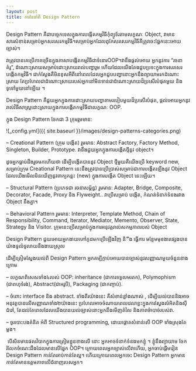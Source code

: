 ```yaml
---
layout: post
title: ការ​នែនាំពី Design Pattern
---
```


  Design Pattern គឺ​ជា​បច្ចេកទេសក្នុង​ការ​បង្កើត​កម្ម​វិធីកុំព្យូទ័រតាម​លក្ខណៈ Object, វា​មាន​សារសំខាន់សម្រាប់អ្នកសរសេរកម្ម​វិធី។សម្រាប់​អ្នក​ដែល​ពូកែសរសេរ​កម្ម​វិធី ​គឺ​ត្រូវ​ចេះ​ផ្នែក​នេះ​អោយ​ច្បាស់។

វា​ត្រូវ​បាន​គេ​ប្រើភាគច្រើន​ក្នុង​ភាសាបង្កើត​កម្ម​វិធីជា​ទំនោរOOP។វា​នឹង​ផ្តល់អោយ អ្នក​នូវ​ការ “រចនាគំរូ“, ដំណោះ​ស្រាយ​សម្រាប់ដោះស្រាយ​រាល់​បញ្ហា​រួម ហើយ​ដែលយើង​តែង​ជួប​ប្រទះ​ក្នុង​ការសរសេរ​បង្កើត​កម្ម​វិធី។ ជាក់​ស្ដែងគឺមិន​ខុសអីពី​នៅ​ពេល​ដែល​អ្នកជួប​បញ្ហា​នោះ​អ្នក​នឹង​ព្យាយាមរក​ដំណោះស្រាយ តែប្រហែលជា​ដំណោះស្រាយ​របស់​អ្នក​នៅ​មិន​ទាន់ជា​ដំណោះស្រាយ​ដ៏ប្រសើរ​បំផុត​មួយ និង​ទូទៅ​មួយ​នៅ​ឡើយ ។

  Design Pattern គឺជួយ​អ្នក​ក្នុង​ការ​ដោះ​ស្រាយ​បញ្ហាតាម​របៀប​មួយ​ដ៏​ប្រសើរ​បំផុត, ផ្តល់អោយ​អ្នក​នូវ​រាល់​វិធីសាស្ត្រដោះ​ស្រាយ​ក្នុង​ការ​បង្កើត​កម្មវិធីជា​លក្ខណៈ OOP.

ក្នុង Design Pattern ចែកជា 3 ក្រុម​​រួម​មាន​:

![_config.yml]({{ site.baseurl }}/images/design-patterns-categories.png)

– Creational Pattern (ក្រុម បង្កើត) រួមមាន: Abstract Factory, Factory Method, Singleton, Builder, Prototype. វា​នឹង​ជួយ​អ្នក​ក្នុង​ការ​បង្កើតថ្មីនូវ object។

ដូច​អ្នក​ធ្លាប់​ដឹងរួច​មក​ហើយថា ​ដើម្បី​បង្កើត​បាន​នូវ​ Object ថ្មីមួយ​គឺយើងប្រើ keyword new, សម្រាប់ក្រុម Creational Pattern នេះនឹង​ត្រូវ​បាន​ប្រើប្រាស់សម្រាប់ជាការ​បង្កើតឡើង​នូវ Object ដែល​យើងមើល​មិន​ឃើញ​នូវពាក្យគន្លះ (new) ក្នុងការ​បង្កើត Object នេះឡើយ។

– Structural Pattern (ប្រភេទជា រចនា​សម្ព័ន្ធ) រួម​មាន​: Adapter, Bridge, Composite, Decorator, Facade, Proxy និង Flyweight.. វាប្រើ​សម្រាប់ បង្កើត, កំណត់ទំនាក់ទំនង​រវាង Object នឹង​គ្នា។

– Behavioral Pattern រួម​មាន​: Interpreter, Template Method, Chain of Responsibility, Command, Iterator, Mediator, Memento, Observer, State, Strategy និង Visitor. ក្រុម​នេះ​ប្រើ​សម្រាប់ក្នុង​ការ​អនុវត្តរាល់សកម្ម​ភាព​របស់​ Object

Design Pattern ជួយ​អោយ​អ្នក​ងាយ​ហៅ​កូដ​មក​ប្រើ​ឡើង​វិញ និឹង​ ធ្វើ​ការ មន្ថែម​មុខងារ​ផ្សេង​បាន​យ៉ាង​ទូលំទូលាយ​នឹង​ងាយ​ស្រួល

ដើម្បី​ត្រៀមស្វែង​យល់​ពី Design Pattern អ្នក​គម្បីក្ដាប់​អោយ​បាន​ច្បាស់​នូវ​សញ្ញាណមួយ​ចំនួន​ខាង​ក្រោម​

– លក្ខណពិសេស​ទាំង៤​របស់ OOP: inheritance (ជាការទទួល​មរតក), Polymophism (ជាពហុទំរង់), Abstract(ជាអរូបី), Packaging (ជាកញ្ចាប់).

– ចំពោះ interface និង abstract. ទាំង​ពីរ​យ៉ាង​នេះ គឺ​សំខាន់ខ្លាំង​ណាស់ , ដើម្បី​យល់​បាន​និង​អាច​អនុវត្ត​បាន​លើសញ្ញាណទាំង២​យ៉ាងនេះ ប្រហែល​អាច​ចំណាយ​ពេល​វេលាខ្លះក្នុង​ការ​ស្វែង​លំអិត​និង​ស៊ីជំរៅ, តែ​ដល់តែ​ពេល​ដែល​យើង​បាន​យល់ច្បាស់​នោះ​អ្នក​នឹង​មើញ​តំលៃ និង​ភាព​ចំាបាច់របស់វា.

– ចូរបោះ​បង​គំនិត អំពី Structured programming, ដោយ​ផ្ដោត​សំខាន់​លើ​ OOP ទាំង​ស្រុងតែម្ដង។

​         បើសិន​មាន​ផលវិបាក​ក្នុង​ការ​ត្រៀម​ខ្លួនខាង​លើ នោះ អ្នក​អាច​ទំនាក់ទំនង​មក​ខ្ញុំ ។ ខ្ញុំ​នឹង​ព្យាយាម ចែក​រំលែក​ចំណេះដឹង​ដែល​មាន​លើ​ផ្នែក​ OOP។
ក្រោយ​ពេល​អ្នក​ច្បាស់​លើវា​ហើយ, អ្នក​ចាប់​ផ្ដើម​រៀន Design Pattern កាន់​តែ​ឆាប់​កាន់តែ​ល្អ​។ ហើយ​ក្រោយ​ពេល​អ្នក​ចេះ​ Design Pattern អ្នក​មាន​កាន់​តែ​មាន​ឧត្ដម​ភាព​លើ​ជំនាញ​របស​អ្នក​។
